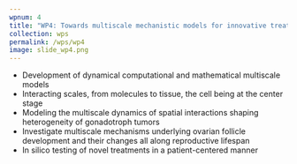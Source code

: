 ```yaml
---
wpnum: 4
title: "WP4: Towards multiscale mechanistic models for innovative treatments"
collection: wps
permalink: /wps/wp4
image: slide_wp4.png
---
```



- Development of dynamical computational and mathematical multiscale models
- Interacting scales, from molecules to tissue, the cell being at the center stage
- Modeling the multiscale dynamics of spatial interactions shaping heterogeneity of gonadotroph tumors
- Investigate multiscale mechanisms underlying ovarian follicle development and their changes all along reproductive lifespan
- In silico testing of novel treatments in a patient-centered manner



